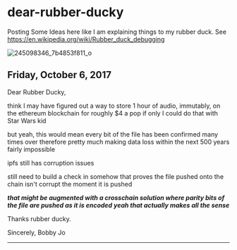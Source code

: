 # dear-rubber-ducky
Posting Some Ideas here like I am explaining things to my rubber duck. See https://en.wikipedia.org/wiki/Rubber_duck_debugging

![245098346_7b4853f811_o](https://user-images.githubusercontent.com/3117281/31297540-ee864efc-aaab-11e7-8f8d-f5c5696d7566.jpg)

## Friday, October 6, 2017
Dear Rubber Ducky,

think I may have figured out a way to store 1 hour of audio, immutably, on the ethereum blockchain for roughly $4 a pop
if only I could do that with Star Wars kid

but yeah, this would mean every bit of the file has been confirmed many times over therefore pretty much making data loss within the next 500 years fairly impossible

ipfs still has corruption issues

still need to build a check in somehow that proves the file pushed onto the chain isn't corrupt the moment it is pushed

**_that might be augmented with a crosschain solution where parity bits of the file are pushed as it is encoded
yeah that actually makes all the sense_**

Thanks rubber ducky.

Sincerely,
Bobby Jo

---
